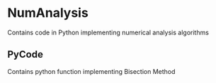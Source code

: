 # NumAnalysis

Contains code in Python implementing numerical analysis algorithms

## PyCode

Contains python function implementing Bisection Method
